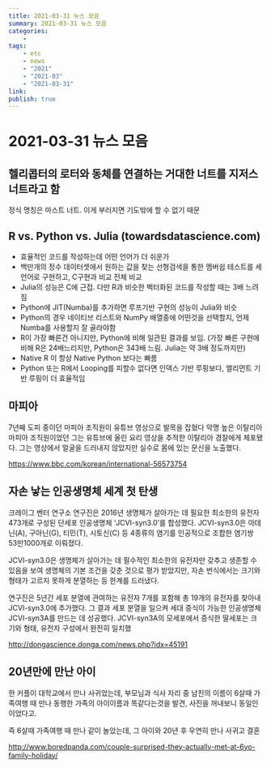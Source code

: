```yaml
---
title: 2021-03-31 뉴스 모음
summary: 2021-03-31 뉴스 모음
categories:
    - 
tags:
    - etc
    - news
    - "2021"
    - "2021-03"
    - "2021-03-31"
link: 
publish: true
---
```


# 2021-03-31 뉴스 모음

## 헬리콥터의 로터와 동체를 연결하는 거대한 너트를 지저스 너트라고 함

정식 명칭은 마스트 너트. 이게 부러지면 기도밖에 할 수 없기 때문

## R vs. Python vs. Julia (towardsdatascience.com)

- 효율적인 코드를 작성하는데 어떤 언어가 더 쉬운가
- 백만개의 정수 데이터셋에서 원하는 값을 찾는 선형검색을 통한 멤버쉽 테스트를 세 언어로 구현하고, C구현과 비교
전체 비교
- Julia의 성능은 C에 근접. 다만 R과 비슷한 벡터화된 코드를 작성할 때는 3배 느려짐
- Python에 JIT(Numba)를 추가하면 루프기반 구현의 성능이 Julia와 비슷
- Python의 경우 네이티브 리스트와 NumPy 배열중에 어떤것을 선택할지, 언제 Numba를 사용할지 잘 골라야함
- R이 가장 빠른건 아니지만, Python에 비해 일관된 결과를 보임. (가장 빠른 구현에 비해 R은 24배느리지만, Python은 343배 느림. Julia는 약 3배 정도까지만)
- Native R 이 항상 Native Python 보다는 빠름
- Python 또는 R에서 Looping를 피할수 없다면 인덱스 기반 루핑보다, 엘리먼트 기반 루핑이 더 효율적임

## 마피아

7년째 도피 중이던 마피아 조직원이 유튜브 영상으로 발목을 잡혔다
악명 높은 이탈리아 마피아 조직원이었던 그는 유튜브에 올린 요리 영상을 추적한 이탈리아 경찰에게 체포됐다.
그는 영상에서 얼굴을 드러내지 않았지만 실수로 몸에 있는 문신을 노출했다.

<https://www.bbc.com/korean/international-56573754>

## 자손 낳는 인공생명체 세계 첫 탄생

크레이그 벤터 연구소 연구진은 2016년 생명체가 살아가는 데 필요한 최소한의 유전자 473개로 구성된 단세포 인공생명체 ‘JCVI-syn3.0’를 합성했다. JCVI-syn3.0은 아데닌(A), 구아닌(G), 티민(T), 시토신(C) 등 4종류의 염기를 인공적으로 조합한 염기쌍 53만1000개로 이뤄졌다. 

JCVI-syn3.0은 생명체가 살아가는 데 필수적인 최소한의 유전자만 갖추고 생존할 수 있음을 보여 생명체의 기본 조건을 갖춘 것으로 평가 받았지만, 자손 번식에서는 크기와 형태가 고르지 못하게 분열하는 등 한계를 드러냈다.  

연구진은 5년간 세포 분열에 관여하는 유전자 7개를 포함해 총 19개의 유전자를 찾아내 JCVI-syn3.0에 추가했다. 그 결과 세포 분열을 일으켜 세대 증식이 가능한 인공생명체 JCVI-syn3A를 만드는 데 성공했다. JCVI-syn3A의 모세포에서 증식한 딸세포는 크기와 형태, 유전자 구성에서 완전히 일치했

<http://dongascience.donga.com/news.php?idx=45191>

## 20년만에 만난 아이

한 커플이 대학교에서 만나 사귀었는데, 부모님과 식사 자리 중 남친의 이름이 6살때 가족여행 때 만나 동행한 가족의 아이이름과 똑같다는것을 발견, 사진을 꺼내보니 동일인이었다고.

즉 6살때 가족여행 때 만나 같이 놀았는데, 그 아이와 20년 후 우연히 만나 사귀고 결혼

<http://www.boredpanda.com/couple-surprised-they-actually-met-at-6yo-family-holiday/>
